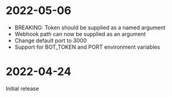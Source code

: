 # 2022-05-06

- BREAKING: Token should be supplied as a named argument
- Webhook path can now be supplied as an argument
- Change default port to 3000
- Support for BOT_TOKEN and PORT environment variables

# 2022-04-24

Initial release

